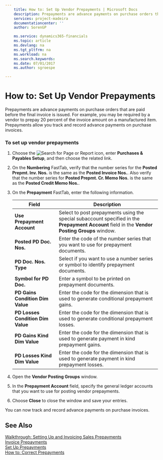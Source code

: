 ```yaml
---
    title: How to: Set Up Vendor Prepayments | Microsoft Docs
    description: Prepayments are advance payments on purchase orders that are paid before the final invoice is issued. For example, you may be required by a vendor to prepay 20 percent of the invoice amount on a manufactured item. Prepayments allow you track and record advance payments on purchase invoices.
    services: project-madeira
    documentationcenter: ''
    author: SorenGP

    ms.service: dynamics365-financials
    ms.topic: article
    ms.devlang: na
    ms.tgt_pltfrm: na
    ms.workload: na
    ms.search.keywords:
    ms.date: 07/01/2017
    ms.author: sgroespe

---
```

# How to: Set Up Vendor Prepayments
Prepayments are advance payments on purchase orders that are paid before the final invoice is issued. For example, you may be required by a vendor to prepay 20 percent of the invoice amount on a manufactured item. Prepayments allow you track and record advance payments on purchase invoices.  
  
### To set up vendor prepayments  
  
1.  Choose the ![Search for Page or Report](media/ui-search/search_small.png "Search for Page or Report icon") icon, enter **Purchases & Payables Setup**, and then choose the related link.  
  
2.  On the **Numbering** FastTab, verify that the number series for the **Posted Prepmt. Inv. Nos.** is the same as the **Posted Invoice Nos.**. Also verify that the number series for **Posted Prepmt. Cr. Memo Nos.** is the same as the **Posted Credit Memo Nos.**.  
  
3.  On the **Prepayment** FastTab, enter the following information.  
  
    |Field|Description|  
    |---------------------------------|---------------------------------------|  
    |**Use Prepayment Account**|Select to post prepayments using the special subaccount specified in the **Prepayment Account** field in the **Vendor Posting Groups** window.|  
    |**Posted PD Doc. Nos.**|Enter the code of the number series that you want to use for prepayment documents.|  
    |**PD Doc. Nos. Type**|Select if you want to use a number series or symbol to identify prepayment documents.|  
    |**Symbol for PD Doc.**|Enter a symbol to be printed on prepayment documents.|  
    |**PD Gains Condition Dim Value**|Enter the code for the dimension that is used to generate conditional prepayment gains.|  
    |**PD Losses Condition Dim Value**|Enter the code for the dimension that is used to generate conditional prepayment losses.|  
    |**PD Gains Kind Dim Value**|Enter the code for the dimension that is used to generate payment in kind prepayment gains.|  
    |**PD Losses Kind Dim Value**|Enter the code for the dimension that is used to generate payment in kind prepayment losses.|  
  
4.  Open the **Vendor Posting Groups** window.  
  
5.  In the **Prepayment Account** field, specify the general ledger accounts that you want to use for posting vendor prepayments.  
  
6.  Choose **Close** to close the window and save your entries.  
  
 You can now track and record advance payments on purchase invoices.  
  
## See Also  
 [Walkthrough: Setting Up and Invoicing Sales Prepayments](walkthrough-setting-up-and-invoicing-sales-prepayments.md)   
 [Invoice Prepayments](invoice-prepayments.md)   
 [Set Up Prepayments](set-up-prepayments.md)   
 [How to: Correct Prepayments](how-to-correct-prepayments.md)